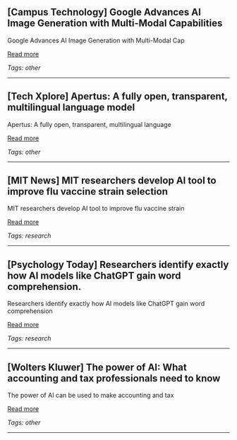 ## [Campus Technology] Google Advances AI Image Generation with Multi-Modal Capabilities

Google Advances AI Image Generation with Multi-Modal Cap

[Read more](https://campustechnology.com/articles/2025/09/03/google-advances-ai-image-generation-with-multi-modal-capabilities.aspx)

_Tags: other_

---
## [Tech Xplore] Apertus: A fully open, transparent, multilingual language model

Apertus: A fully open, transparent, multilingual language

[Read more](https://techxplore.com/news/2025-09-apertus-fully-transparent-multilingual-language.html)

_Tags: other_

---
## [MIT News] MIT researchers develop AI tool to improve flu vaccine strain selection

MIT researchers develop AI tool to improve flu vaccine strain

[Read more](https://news.mit.edu/2025/vaxseer-ai-tool-to-improve-flu-vaccine-strain-selection-0828)

_Tags: research_

---
## [Psychology Today] Researchers identify exactly how AI models like ChatGPT gain word comprehension.

Researchers identify exactly how AI models like ChatGPT gain word comprehension

[Read more](https://www.psychologytoday.com/us/blog/the-future-brain/202508/ai-scientists-may-have-discovered-llms-light-bulb-moment)

_Tags: research_

---
## [Wolters Kluwer] The power of AI: What accounting and tax professionals need to know

The power of AI can be used to make accounting and tax

[Read more](https://www.wolterskluwer.com/en/expert-insights/the-power-of-ai)

_Tags: other_

---
